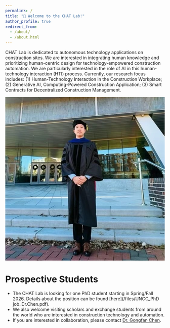 ```yaml
---
permalink: /
title: "👏 Welcome to the CHAT Lab!"
author_profile: true
redirect_from: 
  - /about/
  - /about.html
---
```


CHAT Lab is dedicated to autonomous technology applications on construction sites. We are interested in integrating human knowledge and prioritizing human-centric design for technology-empowered construction automation. We are particularly interested in the role of AI in this human-technology interaction (HTI) process. Currently, our research focus includes: (1) Human-Technology Interaction in the Construction Workplace; (2) Generative AI, Computing-Powered Construction Application; (3) Smart Contracts for Decentralized Construction Management.

![Editing a markdown file for a talk](/images/gf_profile4.jpg)


Prospective Students
======
* The CHAT Lab is looking for one PhD student starting in Spring/Fall 2026. Details about the position can be found [here](/files/UNCC_PhD job_Dr.Chen.pdf).
* We also welcome visiting scholars and exchange students from around the world who are interested in construction technology and automation.
* If you are interested in collaboration, please contact [Dr. Gongfan Chen](gchen12@charlotte.edu).
